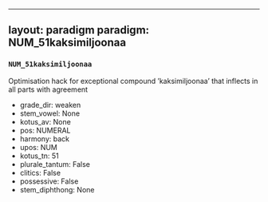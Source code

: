 
---
layout: paradigm
paradigm: NUM_51kaksimiljoonaa
---
### ` NUM_51kaksimiljoonaa `

Optimisation hack for exceptional compound ’kaksimiljoonaa’ that inflects in all parts with agreement
* grade_dir: weaken
* stem_vowel: None
* kotus_av: None
* pos: NUMERAL
* harmony: back
* upos: NUM
* kotus_tn: 51
* plurale_tantum: False
* clitics: False
* possessive: False
* stem_diphthong: None
